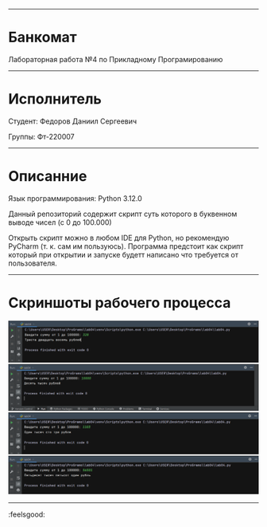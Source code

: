___
# Банкомат
 Лабораторная работа №4 по Прикладному Програмированию
___
# Исполнитель
Студент: Федоров Даниил Сергеевич

Группы: Фт-220007

___
# Описанние
Язык программирования: Python 3.12.0

 Данный репозиторий содержит скрипт суть которого в буквенном выводе чисел (с 0 до 100.000)

Открыть скрипт можно в любом IDE для Python, но рекомендую 
PyCharm (т. к. сам им пользуюсь).
Программа предстоит как скрипт который при открытии и 
запуске будетт написано что требуется от пользователя.

___
# Скриншоты рабочего процесса

![328.png](Screenshot%2F328.png)![1000.png](Screenshot%2F1000.png)![1103.png](Screenshot%2F1103.png)
![56501.png](Screenshot%2F56501.png)
___
:feelsgood: